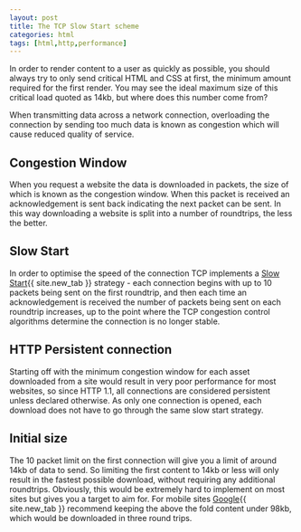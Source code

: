 ```yaml
---
layout: post
title: The TCP Slow Start scheme
categories: html
tags: [html,http,performance]
---
```


In order to render content to a user as quickly as possible, you should always try to only send critical HTML and CSS at first, the minimum amount required for the first render.  You may see the ideal maximum size of this critical load quoted as 14kb, but where does this number come from?

<!--more-->

When transmitting data across a network connection, overloading the connection by sending too much data is known as congestion which will cause reduced quality of service.

## Congestion Window

When you request a website the data is downloaded in packets, the size of which is known as the congestion window.  When this packet is received an acknowledgement is sent back indicating the next packet can be sent.  In this way downloading a website is split into a number of roundtrips, the less the better.

## Slow Start

In order to optimise the speed of the connection TCP implements a [Slow Start](https://en.wikipedia.org/wiki/TCP_congestion_control#Slow_start){{ site.new_tab }} strategy - each connection begins with up to 10 packets being sent on the first roundtrip, and then each time an acknowledgement is received the number of packets being sent on each roundtrip increases, up to the point where the TCP congestion control algorithms determine the connection is no longer stable.

## HTTP Persistent connection

Starting off with the minimum congestion window for each asset downloaded from a site would result in very poor performance for most websites, so since HTTP 1.1, all connections are considered persistent unless declared otherwise.  As only one connection is opened, each download does not have to go through the same slow start strategy.

## Initial size

The 10 packet limit on the first connection will give you a limit of around 14kb of data to send.  So limiting the first content to 14kb or less will only result in the fastest possible download, without requiring any additional roundtrips.  Obviously, this would be extremely hard to implement on most sites but gives you a target to aim for.  For mobile sites [Google](https://developers.google.com/speed/docs/insights/mobile#delivering-the-sub-one-second-rendering-experience){{ site.new_tab }} recommend keeping the above the fold content under 98kb, which would be downloaded in three round trips.
